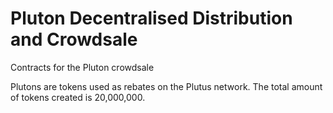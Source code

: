 # Pluton Decentralised Distribution and Crowdsale
Contracts for the Pluton crowdsale

Plutons are tokens used as rebates on the Plutus network. The total amount of tokens created is 20,000,000.
